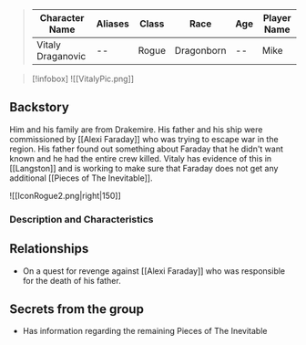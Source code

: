 
>  Character Name | Aliases | Class | Race |Age |Player Name |
>  -- | -- | -- | -- | -- |--|
> Vitaly Draganovic |--|Rogue|Dragonborn|--|Mike|

> [!infobox]
> ![[VitalyPic.png]]
## Backstory
Him and his family are from Drakemire. His father and his ship were commissioned by [[Alexi Faraday]] who was trying to escape war in the region. His father found out something about Faraday that he didn't want known and he had the entire crew killed. Vitaly has evidence of this in [[Langston]] and is working to make sure that Faraday does not get any additional [[Pieces of The Inevitable]].

![[IconRogue2.png|right|150]]

### Description and Characteristics


## Relationships
- On a quest for revenge against [[Alexi Faraday]] who was responsible for the death of his father.

## Secrets from the group
- Has information regarding the remaining Pieces of The Inevitable